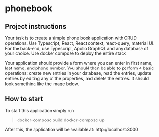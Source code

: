 # phonebook

## Project instructions

Your task is to create a simple phone book application with CRUD operations. Use Typescript, React, React context, react-query, material UI. For the back-end, use Typescript, Apollo GraphQL and any database of your choice. Use docker compose to deploy the entire stack

Your application should provide a form where you can enter in first name, last name, and phone number. You should then be able to perform 4 basic operations: create new entries in your database, read the entries, update entries by editing any of the properties, and delete the entries. It should look something like the image below.

## How to start

To start this application simply run

> docker-compose build
> docker-compose up

After this, the application will be available at: http://localhost:3000
